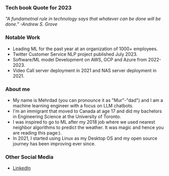 ### Tech book Quote for 2023
*"A fundametnal rule in technology says that whatever can be done will be done." -Andrew S. Grove*

### Notable Work
* Leading ML for the past year at an organization of 1000+ employees.
* Twitter Customer Service NLP project published July 2023.
* Software/ML model Development on AWS, GCP and Azure from 2022-2023.
* Video Call server deployment in 2021 and NAS server deployment in 2021. 

### About me
* My name is Mehrdad (you can pronounce it as "Mur"-"dad") and I am a machine learning engineer with a focus on LLM chatbots.
* I'm an immigrant that moved to Canada at age 17 and did my bachelors in Engineering Science at the University of Toronto.  
* I was inspired to go to ML after my 2018 job where we used nearest neighbor algorithms to predict the weather. It was magic and hence you are reading this page:).
* In 2021, I started using Linux as my Desktop OS and my open source journey has been improving ever since.

### Other Social Media
* <a href="https://www.linkedin.com/me-es">LinkedIn</a>
  
